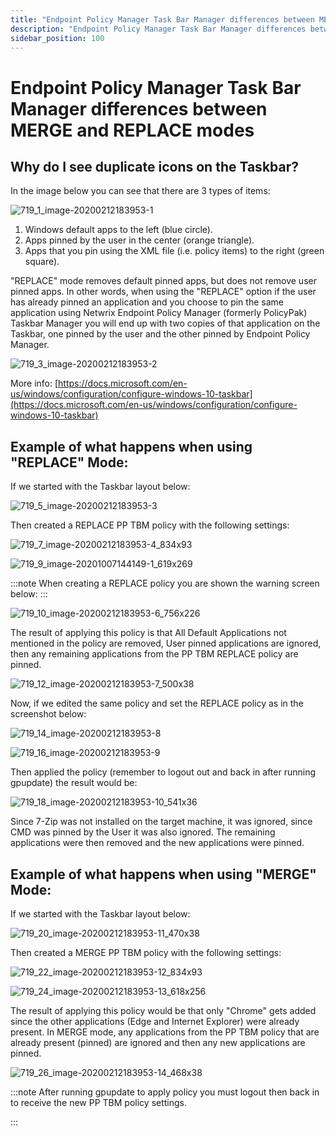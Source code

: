```yaml
---
title: "Endpoint Policy Manager Task Bar Manager differences between MERGE and REPLACE modes"
description: "Endpoint Policy Manager Task Bar Manager differences between MERGE and REPLACE modes"
sidebar_position: 100
---
```


# Endpoint Policy Manager Task Bar Manager differences between MERGE and REPLACE modes

## Why do I see duplicate icons on the Taskbar?

In the image below you can see that there are 3 types of items:

![719_1_image-20200212183953-1](/images/endpointpolicymanager/startscreentaskbar/719_1_image-20200212183953-1.webp)

1. Windows default apps to the left (blue circle).
2. Apps pinned by the user in the center (orange triangle).
3. Apps that you pin using the XML file (i.e. policy items) to the right (green square).

"REPLACE" mode removes default pinned apps, but does not remove user pinned apps. In other words,
when using the "REPLACE" option if the user has already pinned an application and you choose to pin
the same application using Netwrix Endpoint Policy Manager (formerly PolicyPak) Taskbar Manager you
will end up with two copies of that application on the Taskbar, one pinned by the user and the other
pinned by Endpoint Policy Manager.

![719_3_image-20200212183953-2](/images/endpointpolicymanager/startscreentaskbar/719_3_image-20200212183953-2.webp)

More info:
[https://docs.microsoft.com/en-us/windows/configuration/configure-windows-10-taskbar](https://docs.microsoft.com/en-us/windows/configuration/configure-windows-10-taskbar)

## Example of what happens when using "REPLACE" Mode:

If we started with the Taskbar layout below:

![719_5_image-20200212183953-3](/images/endpointpolicymanager/startscreentaskbar/719_5_image-20200212183953-3.webp)

Then created a REPLACE PP TBM policy with the following settings:

![719_7_image-20200212183953-4_834x93](/images/endpointpolicymanager/startscreentaskbar/719_7_image-20200212183953-4_834x93.webp)

![719_9_image-20201007144149-1_619x269](/images/endpointpolicymanager/startscreentaskbar/719_9_image-20201007144149-1_619x269.webp)

:::note
When creating a REPLACE policy you are shown the warning screen below:
:::


![719_10_image-20200212183953-6_756x226](/images/endpointpolicymanager/startscreentaskbar/719_10_image-20200212183953-6_756x226.webp)

The result of applying this policy is that All Default Applications not mentioned in the policy are
removed, User pinned applications are ignored, then any remaining applications from the PP TBM
REPLACE policy are pinned.

![719_12_image-20200212183953-7_500x38](/images/endpointpolicymanager/startscreentaskbar/719_12_image-20200212183953-7_500x38.webp)

Now, if we edited the same policy and set the REPLACE policy as in the screenshot below:

![719_14_image-20200212183953-8](/images/endpointpolicymanager/startscreentaskbar/719_14_image-20200212183953-8.webp)

![719_16_image-20200212183953-9](/images/endpointpolicymanager/startscreentaskbar/719_16_image-20200212183953-9.webp)

Then applied the policy (remember to logout out and back in after running gpupdate) the result would
be:

![719_18_image-20200212183953-10_541x36](/images/endpointpolicymanager/startscreentaskbar/719_18_image-20200212183953-10_541x36.webp)

Since 7-Zip was not installed on the target machine, it was ignored, since CMD was pinned by the
User it was also ignored. The remaining applications were then removed and the new applications were
pinned.

## Example of what happens when using "MERGE" Mode:

If we started with the Taskbar layout below:

![719_20_image-20200212183953-11_470x38](/images/endpointpolicymanager/startscreentaskbar/719_20_image-20200212183953-11_470x38.webp)

Then created a MERGE PP TBM policy with the following settings:

![719_22_image-20200212183953-12_834x93](/images/endpointpolicymanager/startscreentaskbar/719_7_image-20200212183953-4_834x93.webp)

![719_24_image-20200212183953-13_618x256](/images/endpointpolicymanager/startscreentaskbar/719_24_image-20200212183953-13_618x256.webp)

The result of applying this policy would be that only "Chrome" gets added since the other
applications (Edge and Internet Explorer) were already present. In MERGE mode, any applications from
the PP TBM policy that are already present (pinned) are ignored and then any new applications are
pinned.

![719_26_image-20200212183953-14_468x38](/images/endpointpolicymanager/startscreentaskbar/719_26_image-20200212183953-14_468x38.webp)

:::note
After running gpupdate to apply policy you must logout then back in to receive the new PP
TBM policy settings.

:::
